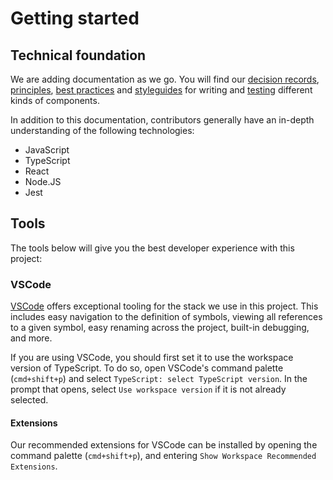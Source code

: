 # Getting started

## Technical foundation

We are adding documentation as we go. You will find our [decision records](../handbook/Decision%20records), [principles](../handbook/Principles), [best practices](../handbook/Best%20practices) and [styleguides](../handbook/Styleguides) for writing and [testing](../handbook/Testing.md) different kinds of components.

In addition to this documentation, contributors generally have an in-depth understanding of the following technologies:

- JavaScript
- TypeScript
- React
- Node.JS
- Jest

## Tools

The tools below will give you the best developer experience with this project:

### VSCode

[VSCode](https://code.visualstudio.com/) offers exceptional tooling for the stack we use in this project. This includes easy navigation to the definition of symbols, viewing all references to a given symbol, easy renaming across the project, built-in debugging, and more.

If you are using VSCode, you should first set it to use the workspace version of TypeScript. To do so, open VSCode's command palette (`cmd+shift+p`) and select `TypeScript: select TypeScript version`. In the prompt that opens, select `Use workspace version` if it is not already selected.

#### Extensions

Our recommended extensions for VSCode can be installed by opening the command palette (`cmd+shift+p`), and entering `Show Workspace Recommended Extensions`.
